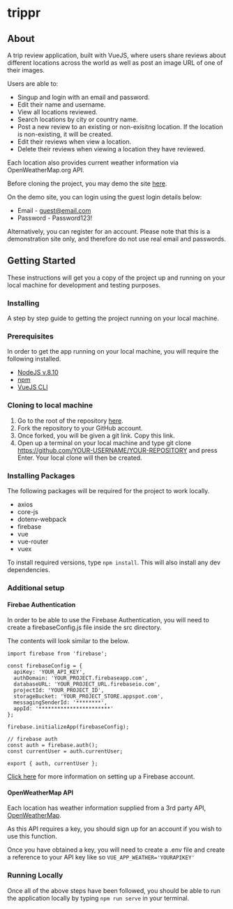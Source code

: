 # trippr

## About

A trip review application, built with VueJS, where users share reviews about different locations across the world as well as post an image URL of one of their images.

Users are able to:

- Singup and login with an email and password.
- Edit their name and username.
- View all locations reviewed.
- Search locations by city or country name.
- Post a new review to an existing or non-exisitng location. If the location is non-existing, it will be created.
- Edit their reviews when view a location.
- Delete their reviews when viewing a location they have reviewed.

Each location also provides current weather information via OpenWeatherMap.org API.

Before cloning the project, you may demo the site [here](https://photo-app-idol.netlify.com/).

On the demo site, you can login using the guest login details below:

- Email - guest@email.com
- Password - Password123!

Alternatively, you can register for an account. Please note that this is a demonstration site only, and therefore do not use real email and passwords.

## Getting Started

These instructions will get you a copy of the project up and running on your local machine for development and testing purposes.

### Installing

A step by step guide to getting the project running on your local machine.

### Prerequisites

In order to get the app running on your local machine, you will require the following installed.

- [NodeJS v.8.10](https://nodejs.org/en/)
- [npm](https://www.npmjs.com/)
- [VueJS CLI](https://vuejs.org/)

### Cloning to local machine

1. Go to the root of the repository [here](https://github.com/infectedByCode/photo-app-client).
2. Fork the repository to your GitHub account.
3. Once forked, you will be given a git link. Copy this link.
4. Open up a terminal on your local machine and type git clone https://github.com/YOUR-USERNAME/YOUR-REPOSITORY and press Enter. Your local clone will then be created.

### Installing Packages

The following packages will be required for the project to work locally.

- axios
- core-js
- dotenv-webpack
- firebase
- vue
- vue-router
- vuex

To install required versions, type `npm install`. This will also install any dev dependencies.

### Additional setup

#### Firebae Authentication

In order to be able to use the Firebase Authentication, you will need to create a firebaseConfig.js file inside the src directory.

The contents will look similar to the below.

```
import firebase from 'firebase';

const firebaseConfig = {
  apiKey: 'YOUR_API_KEY',
  authDomain: 'YOUR_PROJECT.firebaseapp.com',
  databaseURL: 'YOUR_PROJECT_URL.firebaseio.com',
  projectId: 'YOUR_PROJECT_ID',
  storageBucket: 'YOUR_PROJECT_STORE.appspot.com',
  messagingSenderId: '********',
  appId: '***********************'
};

firebase.initializeApp(firebaseConfig);

// firebase auth
const auth = firebase.auth();
const currentUser = auth.currentUser;

export { auth, currentUser };
```

[Click here](https://firebase.google.com/) for more information on setting up a Firebase account.

#### OpenWeatherMap API

Each location has weather information supplied from a 3rd party API, [OpenWeatherMap](https://openweathermap.org/).

As this API requires a key, you should sign up for an account if you wish to use this function.

Once you have obtained a key, you will need to create a .env file and create a reference to your API key like so `VUE_APP_WEATHER='YOURAPIKEY'`

### Running Locally

Once all of the above steps have been followed, you should be able to run the application locally by typing `npm run serve` in your terminal.

